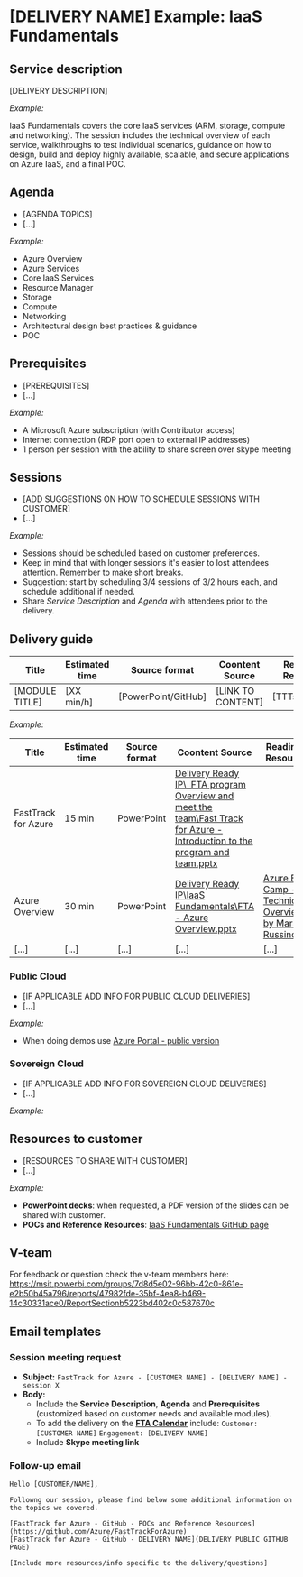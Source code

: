 # [DELIVERY NAME] Example: IaaS Fundamentals

## Service description

[DELIVERY DESCRIPTION]

*Example:*

IaaS Fundamentals covers the core IaaS services (ARM, storage, compute and networking). The session includes the technical overview of each service, walkthroughs to test individual scenarios, guidance on how to design, build and deploy highly available, scalable, and secure applications on Azure IaaS, and a final POC.

## Agenda

* [AGENDA TOPICS]
* [...]

*Example:*

* Azure Overview
* Azure Services
* Core IaaS Services
* Resource Manager
* Storage 
* Compute
* Networking
* Architectural design best practices & guidance
* POC


## Prerequisites

* [PREREQUISITES] 
* [...]

*Example:*

* A Microsoft Azure subscription (with Contributor access)
* Internet connection (RDP port open to external IP addresses)
* 1 person per session with the ability to share screen over skype meeting


## Sessions

* [ADD SUGGESTIONS ON HOW TO SCHEDULE SESSIONS WITH CUSTOMER]
* [...]

*Example:*

* Sessions should be scheduled based on customer preferences.
* Keep in mind that with longer sessions it's easier to lost attendees attention. Remember to make short breaks.
* Suggestion: start by scheduling 3/4 sessions of 3/2 hours each, and schedule additional if needed.
* Share *Service Description* and *Agenda* with attendees prior to the delivery.


## Delivery guide


| Title               | Estimated time      | Source format       | Coontent Source     | Readiness Resources |
| ------------------- | ------------------- | ------------------- | ------------------- | ------------------- |
| [MODULE TITLE]      | [XX min/h]          | [PowerPoint/GitHub] | [LINK TO CONTENT]   | [TTTs/OTHERS]       |

*Example:*

| Title               | Estimated time      | Source format       | Coontent Source     | Readiness Resources |
| ------------------- | ------------------- | ------------------- | ------------------- | ------------------- |
| FastTrack for Azure | 15 min              | PowerPoint          | [Delivery Ready IP\\_FTA program Overview and meet the team\Fast Track for Azure - Introduction to the program and team.pptx](https://microsoft.sharepoint.com/:p:/t/fasttrackforazure/CE/EbPt2DuC0XxLveqf2EsZcK4BAMhdpbasfd5HZHxGUtSnrA?e=25ee177e498a48c8a826bd600ffb723e) | | 
| Azure Overview      | 30 min              | PowerPoint          | [Delivery Ready IP\IaaS Fundamentals\FTA - Azure Overview.pptx](https://microsoft.sharepoint.com/:f:/t/fasttrackforazure/CE/EqdM7nbWFZFMi88REfFSUA0BbUE-vqykgYlfULc2wAlflQ?e=53f4946a6fd54acc9528a4e4c0b9001f) | [Azure Boot Camp - Technical Overview by Mark Russinovich](https://microsoft.sharepoint.com/sites/infopedia/media/details/AEVD-3-121938) | 
| [...]               | [...]               | [...]               | [...]               | [...]               |


### Public Cloud

* [IF APPLICABLE ADD INFO FOR PUBLIC CLOUD DELIVERIES]
* [...]

*Example:*

* When doing demos use [Azure Portal - public version](https://portal.azure.com/?feature.customportal=false)


###  Sovereign Cloud

* [IF APPLICABLE ADD INFO FOR SOVEREIGN CLOUD DELIVERIES]
* [...]

*Example:*


## Resources to customer

* [RESOURCES TO SHARE WITH CUSTOMER]
* [...]

*Example:*

* **PowerPoint decks**: when requested, a PDF version of the slides can be shared with customer. 
* **POCs and Reference Resources**: [IaaS Fundamentals GitHub page](https://github.com/Azure/fta-azurefundamentals/tree/master/iaas-fundamentals)


## V-team

For feedback or question check the v-team members here: https://msit.powerbi.com/groups/7d8d5e02-96bb-42c0-861e-e2b50b45a796/reports/47982fde-35bf-4ea8-b469-14c30331ace0/ReportSectionb5223bd402c0c587670c


## Email templates

### Session meeting request

* **Subject:** ` FastTrack for Azure - [CUSTOMER NAME] - [DELIVERY NAME] - session X `
* **Body:**  
    * Include the **Service Description**, **Agenda** and **Prerequisites** (customized based on customer needs and available modules).
    * To add the delivery on the [**FTA Calendar**](https://azurecxpportal.azurewebsites.net/FastTrack/Calendar) include:
        ` Customer: [CUSTOMER NAME] ` 
        ` Engagement: [DELIVERY NAME] ` 
    * Include **Skype meeting link**


### Follow-up email

```
Hello [CUSTOMER/NAME],

Followng our session, please find below some additional information on the topics we covered.

[FastTrack for Azure - GitHub - POCs and Reference Resources](https://github.com/Azure/FastTrackForAzure)
[FastTrack for Azure - GitHub - DELIVERY NAME](DELIVERY PUBLIC GITHUB PAGE) 

[Include more resources/info specific to the delivery/questions]

```
 
 

